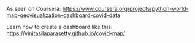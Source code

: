 As seen on Coursera: https://www.coursera.org/projects/python-world-map-geovisualization-dashboard-covid-data

Learn how to create a dashboard like this: https://vinitasilaparasetty.github.io/covid-map/
